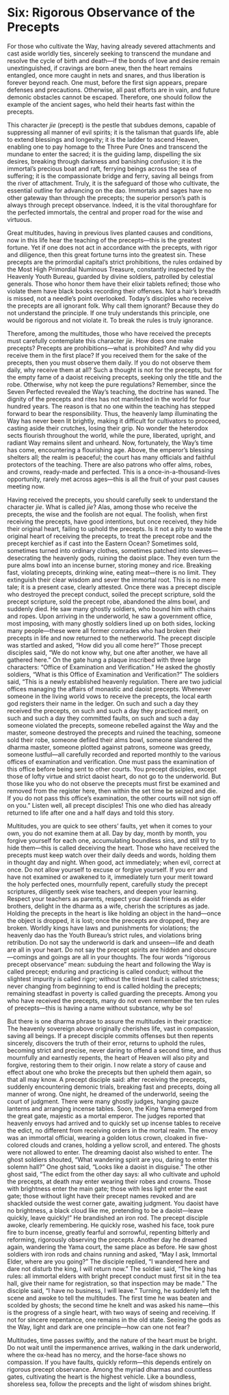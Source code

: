 # Six: Rigorous Observance of the Precepts

For those who cultivate the Way, having already severed attachments and cast aside worldly ties, sincerely seeking to transcend the mundane and resolve the cycle of birth and death—if the bonds of love and desire remain unextinguished, if cravings are born anew, then the heart remains entangled, once more caught in nets and snares, and thus liberation is forever beyond reach. One must, before the first sign appears, prepare defenses and precautions. Otherwise, all past efforts are in vain, and future demonic obstacles cannot be escaped. Therefore, one should follow the example of the ancient sages, who held their hearts fast within the precepts.

This character *jie* (precept) is the pestle that subdues demons, capable of suppressing all manner of evil spirits; it is the talisman that guards life, able to extend blessings and longevity; it is the ladder to ascend Heaven, enabling one to pay homage to the Three Pure Ones and transcend the mundane to enter the sacred; it is the guiding lamp, dispelling the six desires, breaking through darkness and banishing confusion; it is the immortal’s precious boat and raft, ferrying beings across the sea of suffering; it is the compassionate bridge and ferry, saving all beings from the river of attachment. Truly, it is the safeguard of those who cultivate, the essential outline for advancing on the dao. Immortals and sages have no other gateway than through the precepts; the superior person’s path is always through precept observance. Indeed, it is the vital thoroughfare for the perfected immortals, the central and proper road for the wise and virtuous.

Great multitudes, having in previous lives planted causes and conditions, now in this life hear the teaching of the precepts—this is the greatest fortune. Yet if one does not act in accordance with the precepts, with rigor and diligence, then this great fortune turns into the greatest sin. These precepts are the primordial capital’s strict prohibitions, the rules ordained by the Most High Primordial Numinous Treasure, constantly inspected by the Heavenly Youth Bureau, guarded by divine soldiers, patrolled by celestial generals. Those who honor them have their elixir tablets refined; those who violate them have black books recording their offenses. Not a hair’s breadth is missed, not a needle’s point overlooked. Today’s disciples who receive the precepts are all ignorant folk. Why call them ignorant? Because they do not understand the principle. If one truly understands this principle, one would be rigorous and not violate it. To break the rules is truly ignorance.

Therefore, among the multitudes, those who have received the precepts must carefully contemplate this character *jie*. How does one make precepts? Precepts are prohibitions—what is prohibited? And why did you receive them in the first place? If you received them for the sake of the precepts, then you must observe them daily. If you do not observe them daily, why receive them at all? Such a thought is not for the precepts, but for the empty fame of a daoist receiving precepts, seeking only the title and the robe. Otherwise, why not keep the pure regulations? Remember, since the Seven Perfected revealed the Way’s teaching, the doctrine has waned. The dignity of the precepts and rites has not manifested in the world for four hundred years. The reason is that no one within the teaching has stepped forward to bear the responsibility. Thus, the heavenly lamp illuminating the Way has never been lit brightly, making it difficult for cultivators to proceed, casting aside their crutches, losing their grip. No wonder the heterodox sects flourish throughout the world, while the pure, liberated, upright, and radiant Way remains silent and unheard. Now, fortunately, the Way’s time has come, encountering a flourishing age. Above, the emperor’s blessing shelters all; the realm is peaceful; the court has many officials and faithful protectors of the teaching. There are also patrons who offer alms, robes, and crowns, ready-made and perfected. This is a once-in-a-thousand-lives opportunity, rarely met across ages—this is all the fruit of your past causes meeting now.

Having received the precepts, you should carefully seek to understand the character *jie*. What is called *jie*? Alas, among those who receive the precepts, the wise and the foolish are not equal. The foolish, when first receiving the precepts, have good intentions, but once received, they hide their original heart, failing to uphold the precepts. Is it not a pity to waste the original heart of receiving the precepts, to treat the precept robe and the precept kerchief as if cast into the Eastern Ocean? Sometimes sold, sometimes turned into ordinary clothes, sometimes patched into sleeves—desecrating the heavenly gods, ruining the daoist place. They even turn the pure alms bowl into an incense burner, storing money and rice. Breaking fast, violating precepts, drinking wine, eating meat—there is no limit. They extinguish their clear wisdom and sever the immortal root. This is no mere tale; it is a present case, clearly attested. Once there was a precept disciple who destroyed the precept conduct, soiled the precept scripture, sold the precept scripture, sold the precept robe, abandoned the alms bowl, and suddenly died. He saw many ghostly soldiers, who bound him with chains and ropes. Upon arriving in the underworld, he saw a government office, most imposing, with many ghostly soldiers lined up on both sides, locking many people—these were all former comrades who had broken their precepts in life and now returned to the netherworld. The precept disciple was startled and asked, “How did you all come here?” Those precept disciples said, “We do not know why, but one after another, we have all gathered here.” On the gate hung a plaque inscribed with three large characters: “Office of Examination and Verification.” He asked the ghostly soldiers, “What is this Office of Examination and Verification?” The soldiers said, “This is a newly established heavenly regulation. There are two judicial offices managing the affairs of monastic and daoist precepts. Whenever someone in the living world vows to receive the precepts, the local earth god registers their name in the ledger. On such and such a day they received the precepts, on such and such a day they practiced merit, on such and such a day they committed faults, on such and such a day someone violated the precepts, someone rebelled against the Way and the master, someone destroyed the precepts and ruined the teaching, someone sold their robe, someone defiled their alms bowl, someone slandered the dharma master, someone plotted against patrons, someone was greedy, someone lustful—all carefully recorded and reported monthly to the various offices of examination and verification. One must pass the examination of this office before being sent to other courts. You precept disciples, except those of lofty virtue and strict daoist heart, do not go to the underworld. But those like you who do not observe the precepts must first be examined and removed from the register here, then within the set time be seized and die. If you do not pass this office’s examination, the other courts will not sign off on you.” Listen well, all precept disciples! This one who died has already returned to life after one and a half days and told this story.

Multitudes, you are quick to see others’ faults, yet when it comes to your own, you do not examine them at all. Day by day, month by month, you forgive yourself for each one, accumulating boundless sins, and still try to hide them—this is called deceiving the heart. Those who have received the precepts must keep watch over their daily deeds and words, holding them in thought day and night. When good, act immediately; when evil, correct at once. Do not allow yourself to excuse or forgive yourself. If you err and have not examined or awakened to it, immediately turn your merit toward the holy perfected ones, mournfully repent, carefully study the precept scriptures, diligently seek wise teachers, and deepen your learning. Respect your teachers as parents, respect your daoist friends as elder brothers, delight in the dharma as a wife, cherish the scriptures as jade. Holding the precepts in the heart is like holding an object in the hand—once the object is dropped, it is lost; once the precepts are dropped, they are broken. Worldly kings have laws and punishments for violations; the heavenly dao has the Youth Bureau’s strict rules, and violations bring retribution. Do not say the underworld is dark and unseen—life and death are all in your heart. Do not say the precept spirits are hidden and obscure—comings and goings are all in your thoughts. The four words “rigorous precept observance” mean: subduing the heart and following the Way is called precept; enduring and practicing is called conduct; without the slightest impurity is called rigor; without the tiniest fault is called strictness; never changing from beginning to end is called holding the precepts; remaining steadfast in poverty is called guarding the precepts. Among you who have received the precepts, many do not even remember the ten rules of precepts—this is having a name without substance, why be so!

But there is one dharma phrase to assure the multitudes in their practice: The heavenly sovereign above originally cherishes life, vast in compassion, saving all beings. If a precept disciple commits offenses but then repents sincerely, discovers the truth of their error, returns to uphold the rules, becoming strict and precise, never daring to offend a second time, and thus mournfully and earnestly repents, the heart of Heaven will also pity and forgive, restoring them to their origin. I now relate a story of cause and effect about one who broke the precepts but then upheld them again, so that all may know. A precept disciple said: after receiving the precepts, suddenly encountering demonic trials, breaking fast and precepts, doing all manner of wrong. One night, he dreamed of the underworld, seeing the court of judgment. There were many ghostly judges, hanging gauze lanterns and arranging incense tables. Soon, the King Yama emerged from the great gate, majestic as a mortal emperor. The judges reported that heavenly envoys had arrived and to quickly set up incense tables to receive the edict, no different from receiving orders in the mortal realm. The envoy was an immortal official, wearing a golden lotus crown, cloaked in five-colored clouds and cranes, holding a yellow scroll, and entered. The ghosts were not allowed to enter. The dreaming daoist also wished to enter. The ghost soldiers shouted, “What wandering spirit are you, daring to enter this solemn hall?” One ghost said, “Looks like a daoist in disguise.” The other ghost said, “The edict from the other day says: all who cultivate and uphold the precepts, at death may enter wearing their robes and crowns. Those with brightness enter the main gate; those with less light enter the east gate; those without light have their precept names revoked and are shackled outside the west corner gate, awaiting judgment. You daoist have no brightness, a black cloud like me, pretending to be a daoist—leave quickly, leave quickly!” He brandished an iron rod. The precept disciple awoke, clearly remembering. He quickly rose, washed his face, took pure fire to burn incense, greatly fearful and sorrowful, repenting bitterly and reforming, rigorously observing the precepts. Another day he dreamed again, wandering the Yama court, the same place as before. He saw ghost soldiers with iron rods and chains running and asked, “May I ask, Immortal Elder, where are you going?” The disciple replied, “I wandered here and dare not disturb the king, I will return now.” The soldier said, “The king has rules: all immortal elders with bright precept conduct must first sit in the tea hall, give their name for registration, so that inspection may be made.” The disciple said, “I have no business, I will leave.” Turning, he suddenly left the scene and awoke to tell the multitudes. The first time he was beaten and scolded by ghosts; the second time he knelt and was asked his name—this is the progress of a single heart, with two ways of seeing and receiving. If not for sincere repentance, one remains in the old state. Seeing the gods as the Way, light and dark are one principle—how can one not fear?

Multitudes, time passes swiftly, and the nature of the heart must be bright. Do not wait until the impermanence arrives, walking in the dark underworld, where the ox-head has no mercy, and the horse-face shows no compassion. If you have faults, quickly reform—this depends entirely on rigorous precept observance. Among the myriad dharmas and countless gates, cultivating the heart is the highest vehicle. Like a boundless, shoreless sea, follow the precepts and the light of wisdom shines bright.